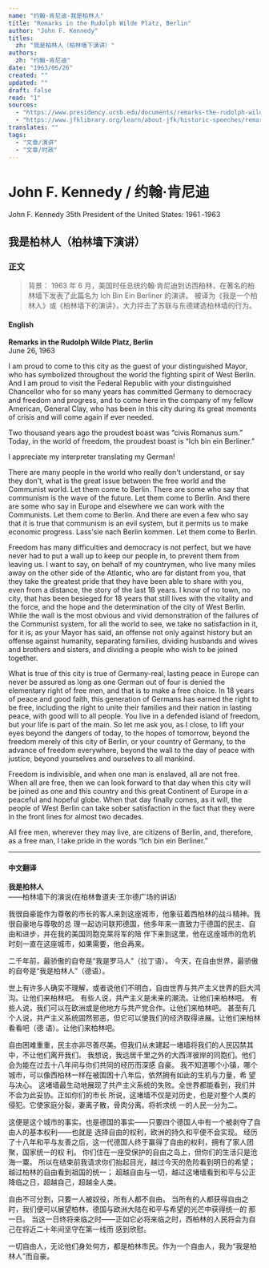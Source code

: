 ```yaml
---
name: "约翰·肯尼迪-我是柏林人"
title: "Remarks in the Rudolph Wilde Platz, Berlin"
author: "John F. Kennedy"
titles:
  zh: "我是柏林人（柏林墙下演讲）"
authors:
  zh: "约翰·肯尼迪"
date: "1963/06/26"
created: ""
updated: ""
draft: false
read: "1"
sources:
  - "https://www.presidency.ucsb.edu/documents/remarks-the-rudolph-wilde-platz-berlin"
  - "https://www.jfklibrary.org/learn/about-jfk/historic-speeches/remarks-at-the-rudolph-wilde-platz-berlin"
translates: ""
tags: 
  - "文章/演讲"
  - "文章/时政"
---
```



# John F. Kennedy / 约翰·肯尼迪

John F. Kennedy
35th President of the United States: 1961 ‐1963

## 我是柏林人（柏林墙下演讲）

### 正文

> 背景：
> 1963 年 6 月，美国时任总统约翰·肯尼迪到访西柏林，在著名的柏林墙下发表了此篇名为 Ich Bin Ein Berliner 的演讲。
> 被译为《我是一个柏林人》或《柏林墙下的演讲》，大力抨击了苏联与东德建造柏林墙的行为。

<!-- tabs:start -->

#### **English**

**Remarks in the Rudolph Wilde Platz, Berlin**   
June 26, 1963

I am proud to come to this city as the guest of your distinguished Mayor, who
has symbolized throughout the world the fighting spirit of West Berlin. And I
am proud to visit the Federal Republic with your distinguished Chancellor who
for so many years has committed Germany to democracy and freedom and progress,
and to come here in the company of my fellow American, General Clay, who has
been in this city during its great moments of crisis and will come again if
ever needed.

Two thousand years ago the proudest boast was “civis Romanus sum.” Today, in
the world of freedom, the proudest boast is “Ich bin ein Berliner.”

I appreciate my interpreter translating my German!

There are many people in the world who really don't understand, or say they
don't, what is the great issue between the free world and the Communist world.
Let them come to Berlin. There are some who say that communism is the wave of
the future. Let them come to Berlin. And there are some who say in Europe and
elsewhere we can work with the Communists. Let them come to Berlin. And there
are even a few who say that it is true that communism is an evil system, but
it permits us to make economic progress. Lass'sie nach Berlin kommen. Let them
come to Berlin.

Freedom has many difficulties and democracy is not perfect, but we have never
had to put a wall up to keep our people in, to prevent them from leaving us. I
want to say, on behalf of my countrymen, who live many miles away on the other
side of the Atlantic, who are far distant from you, that they take the
greatest pride that they have been able to share with you, even from a
distance, the story of the last 18 years. I know of no town, no city, that has
been besieged for 18 years that still lives with the vitality and the force,
and the hope and the determination of the city of West Berlin. While the wall
is the most obvious and vivid demonstration of the failures of the Communist
system, for all the world to see, we take no satisfaction in it, for it is, as
your Mayor has said, an offense not only against history but an offense
against humanity, separating families, dividing husbands and wives and
brothers and sisters, and dividing a people who wish to be joined together.

What is true of this city is true of Germany-real, lasting peace in Europe can
never be assured as long as one German out of four is denied the elementary
right of free men, and that is to make a free choice. In 18 years of peace and
good faith, this generation of Germans has earned the right to be free,
including the right to unite their families and their nation in lasting peace,
with good will to all people. You live in a defended island of freedom, but
your life is part of the main. So let me ask you, as I close, to lift your
eyes beyond the dangers of today, to the hopes of tomorrow, beyond the freedom
merely of this city of Berlin, or your country of Germany, to the advance of
freedom everywhere, beyond the wall to the day of peace with justice, beyond
yourselves and ourselves to all mankind.

Freedom is indivisible, and when one man is enslaved, all are not free. When
all are free, then we can look forward to that day when this city will be
joined as one and this country and this great Continent of Europe in a
peaceful and hopeful globe. When that day finally comes, as it will, the
people of West Berlin can take sober satisfaction in the fact that they were
in the front lines for almost two decades.

All free men, wherever they may live, are citizens of Berlin, and, therefore,
as a free man, I take pride in the words “Ich bin ein Berliner.”

---

#### **中文翻译**

**我是柏林人**  
——柏林墙下的演说(在柏林鲁道夫·王尔德广场的讲话)

我很自豪能作为尊敬的市长的客人来到这座城市，他象征着西柏林的战斗精神。我很自豪地与尊敬的总
理一起访问联邦德国，他多年来一直致力于德国的民主、自由和进步，并在我的美国同胞克莱将军的陪
伴下来到这里，他在这座城市的危机时刻一直在这座城市，如果需要，他会再来。

二千年前，最骄傲的自夸是“我是罗马人”（拉丁语）。
今天，在自由世界，最骄傲的自夸是“我是柏林人”（德语）。

世上有许多人确实不理解，或者说他们不明白，自由世界与共产主义世界的巨大鸿沟。让他们来柏林吧。
有些人说，共产主义是未来的潮流。让他们来柏林吧。
有些人说，我们可以在欧洲或是他地方与共产党合作。让他们来柏林吧。
甚至有几个人说，共产主义系统固然邪恶，但它可以使我们的经济取得进展。让他们来柏林看看吧（德
语）。让他们来柏林吧。

自由困难重重，民主亦非尽善尽美。但我们从未建起一堵墙将我们的人民囚禁其中，不让他们离开我们。
我想说，我远居千里之外的大西洋彼岸的同胞们。他们会为能在过去十八年间与你们共同的经历而深感
自豪。
我不知道哪个小镇，哪个城市，可以像西柏林一样在被围困十八年后，依然拥有如此的生机与力量，希
望与决心。
这堵墙最生动地展现了共产主义系统的失败。全世界都能看到，我们并不会为此妥协。正如你们的市长
所说，这堵墙不仅是对历史，也是对整个人类的侵犯。它使家庭分裂，妻离子散，骨肉分离。将祈求统
一的人民一分为二。

这便是这个城市的事实，也是德国的事实――只要四个德国人中有一个被剥夺了自由人的基本权利――也就是
选择自由的权利，欧洲的持久和平便不会实现。
经历了十八年和平与友善之后，这一代德国人终于赢得了自由的权利，拥有了家人团聚，国家统一的权
利。
你们住在一座受保护的自由之岛上，但你们的生活只是沧海一粟。
所以在结束前我请求你们抬起目光，越过今天的危险看到明日的希望；越过柏林的自由看到祖国的统一；
超越自由与一切，越过这堵墙看到和平与公正降临之日，超越自己，超越全人类。

自由不可分割，只要一人被奴役，所有人都不自由。
当所有的人都获得自由之时，我们便可以展望柏林，德国与欧洲大陆在和平与希望的光芒中获得统一的
那一日。
当这一日终将来临之时――正如它必将来临之时，西柏林的人民将会为自己在将近二十年间坚守在第一线而
感到欣慰。

一切自由人，无论他们身处何方，都是柏林市民。作为一个自由人，我为“我是柏林人”而自豪。

<!-- tabs:end -->
